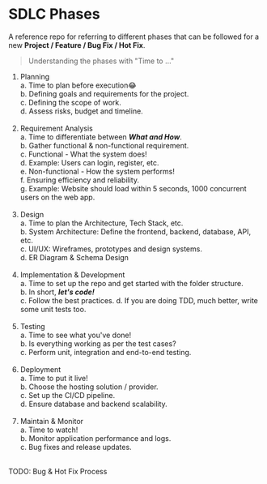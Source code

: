 # SDLC Phases

A reference repo for referring to different phases that can be followed for a new **Project / Feature / Bug Fix / Hot Fix**.

> Understanding the phases with "Time to ..."

1. Planning<br>
   a. Time to plan before execution😂<br>
   b. Defining goals and requirements for the project.<br>
   c. Defining the scope of work.<br>
   d. Assess risks, budget and timeline.<br><br>
2. Requirement Analysis<br>
   a. Time to differentiate between **_What and How_**.<br>
   b. Gather functional & non-functional requirement.<br>
   c. Functional - What the system does!<br>
   d. Example: Users can login, register, etc.<br>
   e. Non-functional - How the system performs!<br>
   f. Ensuring efficiency and reliability.<br>
   g. Example: Website should load within 5 seconds, 1000 concurrent users on the web app.<br><br>
3. Design<br>
   a. Time to plan the Architecture, Tech Stack, etc.<br>
   b. System Architecture: Define the frontend, backend, database, API, etc.<br>
   c. UI/UX: Wireframes, prototypes and design systems.<br>
   d. ER Diagram & Schema Design<br><br>
4. Implementation & Development<br>
   a. Time to set up the repo and get started with the folder structure.<br>
   b. In short, **_let's code!_**<br>
   c. Follow the best practices.
   d. If you are doing TDD, much better, write some unit tests too.<br><br>
5. Testing<br>
   a. Time to see what you've done!<br>
   b. Is everything working as per the test cases?<br>
   c. Perform unit, integration and end-to-end testing.<br><br>
6. Deployment<br>
   a. Time to put it live!<br>
   b. Choose the hosting solution / provider.<br>
   c. Set up the CI/CD pipeline.<br>
   d. Ensure database and backend scalability.<br><br>
7. Maintain & Monitor<br>
   a. Time to watch!<br>
   b. Monitor application performance and logs.<br>
   c. Bug fixes and release updates.<br><br>

TODO: Bug & Hot Fix Process

